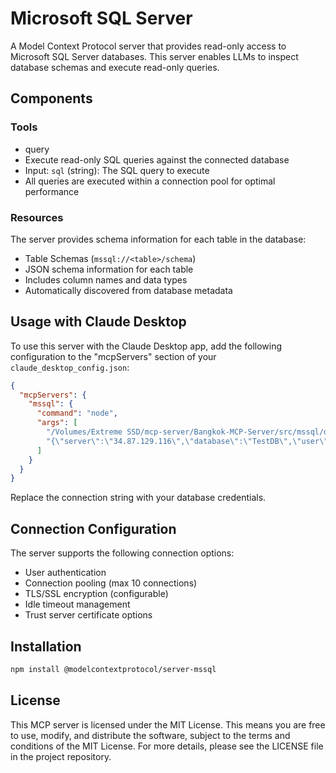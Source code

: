 # Microsoft SQL Server

A Model Context Protocol server that provides read-only access to Microsoft SQL Server databases. This server enables LLMs to inspect database schemas and execute read-only queries.

## Components

### Tools

- query
 - Execute read-only SQL queries against the connected database
 - Input: `sql` (string): The SQL query to execute 
 - All queries are executed within a connection pool for optimal performance

### Resources

The server provides schema information for each table in the database:

- Table Schemas (`mssql://<table>/schema`)
 - JSON schema information for each table
 - Includes column names and data types
 - Automatically discovered from database metadata

## Usage with Claude Desktop

To use this server with the Claude Desktop app, add the following configuration to the "mcpServers" section of your `claude_desktop_config.json`:

```json
{
  "mcpServers": {
    "mssql": {
      "command": "node",
      "args": [
        "/Volumes/Extreme SSD/mcp-server/Bangkok-MCP-Server/src/mssql/dist/index.js",
        "{\"server\":\"34.87.129.116\",\"database\":\"TestDB\",\"user\":\"SA\",\"password\":\"Passw0rd123456\",\"options\":{\"trustServerCertificate\":true}}"
      ]
    }
  }
}
```

Replace the connection string with your database credentials.

## Connection Configuration

The server supports the following connection options:

- User authentication
- Connection pooling (max 10 connections)
- TLS/SSL encryption (configurable)
- Idle timeout management 
- Trust server certificate options

## Installation

```bash
npm install @modelcontextprotocol/server-mssql
```

## License

This MCP server is licensed under the MIT License. This means you are free to use, modify, and distribute the software, subject to the terms and conditions of the MIT License. For more details, please see the LICENSE file in the project repository.